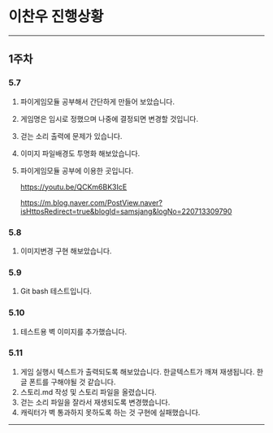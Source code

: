 # 이찬우 진행상황

---

## 1주차

### 5.7

1. 파이게임모듈 공부해서 간단하게 만들어 보았습니다.
2. 게임명은 임시로 정했으며 나중에 결정되면 변경할 것입니다.
3. 걷는 소리 출력에 문제가 있습니다.
4. 이미지 파일배경도 투명화 해보았습니다.
5. 파이게임모듈 공부에 이용한 곳입니다.

   <https://youtu.be/QCKm6BK3IcE>

   <https://m.blog.naver.com/PostView.naver?isHttpsRedirect=true&blogId=samsjang&logNo=220713309790>

### 5.8

1. 이미지변경 구현 해보았습니다.

### 5.9

1. Git bash 테스트입니다.

### 5.10
1. 테스트용 벽 이미지를 추가했습니다.

### 5.11
1.  게임 실행시 텍스트가 출력되도록 해보았습니다.
     한글텍스트가 깨져 재생됩니다. 한글 폰트를 구해야될 것 같습니다.
3.  스토리.md 작성 및 스토리 파일을 올렸습니다.
4.  걷는 소리 파일을 잘라서 재생되도록 변경했습니다.
5.  캐릭터가 벽 통과하지 못하도록 하는 것 구현에 실패했습니다.
---
